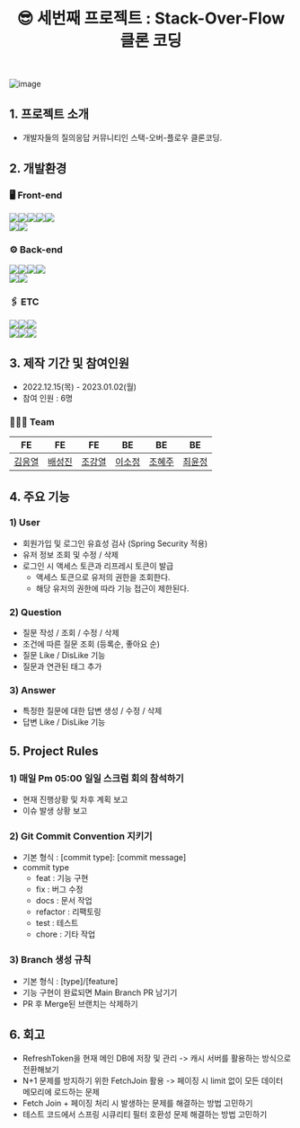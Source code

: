 # <center> 😎 세번째 프로젝트 : Stack-Over-Flow 클론 코딩 </center>
<br>

![image](https://user-images.githubusercontent.com/110760593/210284271-2bfc0374-ffdb-41b7-8eaa-c19fb55009b8.png)

## 1. 프로젝트 소개
- 개발자들의 질의응답 커뮤니티인 스택-오버-플로우 클론코딩.

## 2. 개발환경

### 🖥️ Front-end
<img src="https://img.shields.io/badge/Javascript-F7DF1E?style=for-the-badge&logo=JavaScript&logoColor=black"><img src="https://img.shields.io/badge/react-61DAFB?style=for-the-badge&logo=react&logoColor=black"><img src="https://img.shields.io/badge/React Router-CA4245?style=for-the-badge&logo=React Router&logoColor=white"><img src="https://img.shields.io/badge/Redex-764ABC?style=for-the-badge&logo=Redux&logoColor=white"><img src="https://img.shields.io/badge/Axios-181717?style=for-the-badge&logo=Axios&logoColor=white"><br>
<img src="https://img.shields.io/badge/html5-E34F26?style=for-the-badge&logo=html5&logoColor=white"><img src="https://img.shields.io/badge/css-1572B6?style=for-the-badge&logo=css3&logoColor=white">

### ⚙️ Back-end
<img src="https://img.shields.io/badge/java-007396?style=for-the-badge&logo=java&logoColor=white"><img src="https://img.shields.io/badge/spring boot-6DB33F?style=for-the-badge&logo=spring boot&logoColor=white"><img src="https://img.shields.io/badge/spring security-6DB33F?style=for-the-badge&logo=spring security&logoColor=white"><img src="https://img.shields.io/badge/SPRING DATA JPA-6DB33F?style=for-the-badge&logo=spring&logoColor=white"><br/>
<img src="https://img.shields.io/badge/mysql-4479A1?style=for-the-badge&logo=mysql&logoColor=white"><img src="https://img.shields.io/badge/H2-0000bb?style=for-the-badge&logoColor=black">

### 🖇️ ETC
<img src="https://img.shields.io/badge/git-F05032?style=for-the-badge&logo=git&logoColor=white"><img src="https://img.shields.io/badge/github-181717?style=for-the-badge&logo=github&logoColor=white"><img src="https://img.shields.io/badge/github Actions-F05032?style=for-the-badge&logo=github&logoColor=white"><br/>
<img src="https://img.shields.io/badge/amazon ec2-FF9900?style=for-the-badge&logo=amazon ec2&logoColor=white"><img src="https://img.shields.io/badge/amazon s3-569A31?style=for-the-badge&logo=amazon s3&logoColor=white"><img src="https://img.shields.io/badge/amazon rds-527FFF?style=for-the-badge&logo=amazon rds&logoColor=white">

## 3. 제작 기간 및 참여인원
- 2022.12.15(목) - 2023.01.02(월)
- 참여 인원 : 6명

### 👩‍👧‍👦 Team
|FE|FE|FE|BE|BE|BE|
|:---:|:---:|:---:|:---:|:---:|:---:|
|[김응열](https://github.com/Valentin1495)|[배성진](https://github.com/Menat91)|[조강열](https://github.com/CHOGANGYEOL)|[이소정](https://github.com/sojeongLee0125 )|[조혜주](https://github.com/hyejuc)|[최윤정](https://github.com/yulmuu)|
 
## 4. 주요 기능

### 1) User
- 회원가입 및 로그인 유효성 검사 (Spring Security 적용) 
- 유저 정보 조회 및 수정 / 삭제
- 로그인 시 액세스 토큰과 리프레시 토큰이 발급
  - 액세스 토큰으로 유저의 권한을 조회한다.
  - 해당 유저의 권한에 따라 기능 접근이 제한된다.
 
### 2) Question
- 질문 작성 / 조회 / 수정 / 삭제
- 조건에 따른 질문 조회 (등록순, 좋아요 순)
- 질문 Like / DisLike 기능
- 질문과 연관된 태그 추가

### 3) Answer
- 특정한 질문에 대한 답변 생성 / 수정 / 삭제
- 답변 Like / DisLike 기능

## 5. Project Rules

### 1) 매일 Pm 05:00 일일 스크럼 회의 참석하기
- 현재 진행상황 및 차후 계획 보고
- 이슈 발생 상황 보고 

### 2) Git Commit Convention 지키기
- 기본 형식 : [commit type]: [commit message]
- commit type
  - feat : 기능 구현
  - fix : 버그 수정
  - docs : 문서 작업
  - refactor : 리팩토링
  - test : 테스트
  - chore : 기타 작업

### 3) Branch 생성 규칙
- 기본 형식 : [type]/[feature]
- 기능 구현이 완료되면 Main Branch PR 남기기
- PR 후 Merge된 브랜치는 삭제하기

## 6. 회고
- RefreshToken을 현재 메인 DB에 저장 및 관리 -> 캐시 서버를 활용하는 방식으로 전환해보기
- N+1 문제를 방지하기 위한 FetchJoin 활용 -> 페이징 시 limit 없이 모든 데이터 메모리에 로드하는 문제
- Fetch Join + 페이징 처리 시 발생하는 문제를 해결하는 방법 고민하기
- 테스트 코드에서 스프링 시큐리티 필터 호환성 문제 해결하는 방법 고민하기
